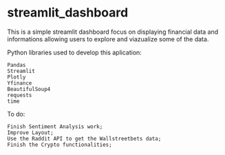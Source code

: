 # streamlit_dashboard

This is a simple streamlit dashboard focus on displaying financial data and informations allowing users to explore and viazualize some of the data.

Python libraries used to develop this aplication:

    Pandas
    Streamlit
    Plotly 
    Yfinance
    BeautifulSoup4
    requests 
    time
    
To do:

    Finish Sentiment Analysis work;
    Improve Layout;
    Use the Raddit API to get the Wallstreetbets data;
    Finish the Crypto functionalities;


